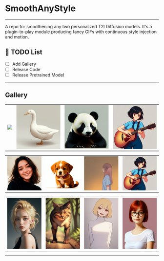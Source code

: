 # SmoothAnyStyle

---

A repo for smoothening any two personalized T2I Diffusion models. It's a plugin-to-play module producing fancy GIFs with continuous style injection and motion.

## 🚧 TODO List

- [ ] Add Gallery
- [ ] Release Code
- [ ] Release Pretrained Model

---

## Gallery

<table class="center">
    <tr>
    <td><img src="assets/gif/blooming-flower.gif"></td>
    <td><img src="assets/gif/goose.gif"></td>
    <td><img src="assets/gif/panda.gif"></td>
    <td><img src="assets/gif/play-guitar.gif"></td>
    </tr>
</table>

<table class="center">
    <tr>
    <td><img src="assets/gif/girl-2.gif"></td>
    <td><img src="assets/gif/puppy.gif"></td>
    <td><img src="assets/gif/simpler.gif"></td>
    <td><img src="assets/gif/play-guitar.gif"></td>
    </tr>
</table>

<table class="center">
    <tr>
    <td><img src="assets/gif/blonde-girl.gif"></td>
    <td><img src="assets/gif/daken-the-cat.gif"></td>
    <td><img src="assets/gif/detailing-girl.gif"></td>
    <td><img src="assets/gif/hairing-the-girl.gif"></td>
    </tr>
</table>

---
